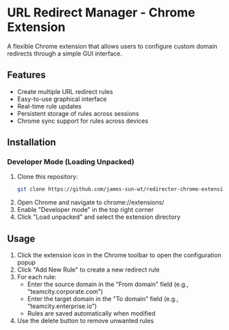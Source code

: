 # URL Redirect Manager - Chrome Extension

A flexible Chrome extension that allows users to configure custom domain redirects through a simple GUI interface.

## Features

- Create multiple URL redirect rules
- Easy-to-use graphical interface
- Real-time rule updates
- Persistent storage of rules across sessions
- Chrome sync support for rules across devices

## Installation

### Developer Mode (Loading Unpacked)
1. Clone this repository:
    ```bash
    git clone https://github.com/james-sun-wt/redirector-chrome-extension.git
    ```
2. Open Chrome and navigate to chrome://extensions/
3. Enable "Developer mode" in the top right corner
4. Click "Load unpacked" and select the extension directory

## Usage
1. Click the extension icon in the Chrome toolbar to open the configuration popup
2. Click "Add New Rule" to create a new redirect rule
3. For each rule:
   - Enter the source domain in the "From domain" field (e.g., "teamcity.corporate.com")
   - Enter the target domain in the "To domain" field (e.g., "teamcity.enterprise.io")
   - Rules are saved automatically when modified
4. Use the delete button to remove unwanted rules